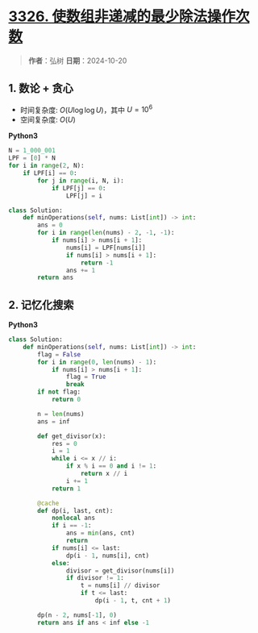 # [3326. 使数组非递减的最少除法操作次数](https://leetcode.cn/problems/minimum-division-operations-to-make-array-non-decreasing/description/)

> **作者**：弘树
> **日期**：2024-10-20

## 1. 数论 + 贪心



- 时间复杂度: $O(U\log \log U)$，其中 $U=10^6$
- 空间复杂度: $O(U)$

**Python3**

```python
N = 1_000_001
LPF = [0] * N
for i in range(2, N):
    if LPF[i] == 0:
        for j in range(i, N, i):
            if LPF[j] == 0:
                LPF[j] = i

class Solution:
    def minOperations(self, nums: List[int]) -> int:
        ans = 0
        for i in range(len(nums) - 2, -1, -1):
            if nums[i] > nums[i + 1]:
                nums[i] = LPF[nums[i]]
                if nums[i] > nums[i + 1]:
                    return -1
                ans += 1
        return ans
```

## 2. 记忆化搜索

**Python3**

```python
class Solution:
    def minOperations(self, nums: List[int]) -> int:
        flag = False
        for i in range(0, len(nums) - 1):
            if nums[i] > nums[i + 1]:
                flag = True
                break
        if not flag:
            return 0

        n = len(nums)
        ans = inf

        def get_divisor(x):
            res = 0
            i = 1
            while i <= x // i:
                if x % i == 0 and i != 1:
                    return x // i
                i += 1
            return 1

        @cache
        def dp(i, last, cnt):
            nonlocal ans
            if i == -1:
                ans = min(ans, cnt)
                return
            if nums[i] <= last:
                dp(i - 1, nums[i], cnt)
            else:
                divisor = get_divisor(nums[i])
                if divisor != 1:
                    t = nums[i] // divisor
                    if t <= last:
                        dp(i - 1, t, cnt + 1)

        dp(n - 2, nums[-1], 0)
        return ans if ans < inf else -1
```
